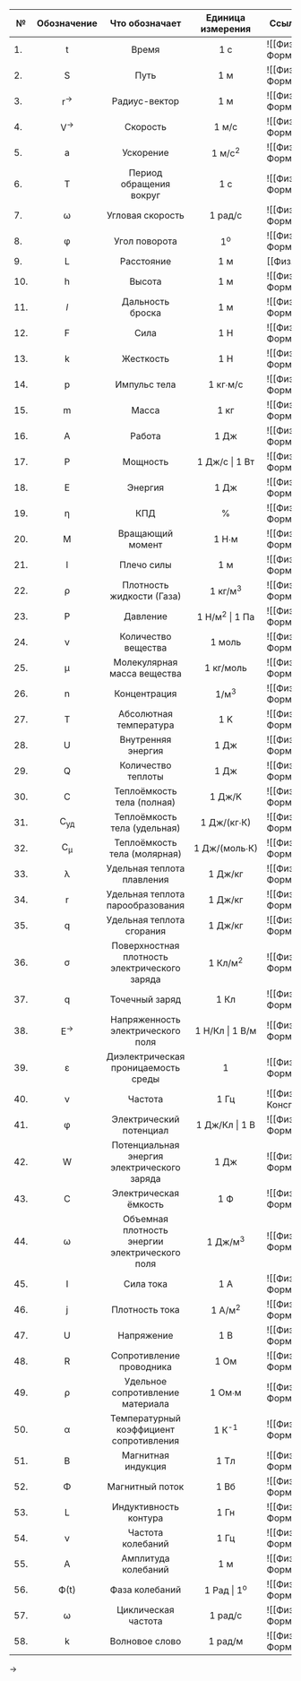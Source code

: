 
| №   |  Обозначение   |                 Что обозначает                 |     Единица измерения     | Ссылки на формулы           |
| --- | :------------: | :--------------------------------------------: | :-----------------------: | --------------------------- |
| 1.  |       t        |                     Время                      |            1 с            | ![[Физ. Формулы#^fed915]]   |
| 2.  |       S        |                      Путь                      |            1 м            | ![[Физ. Формулы#^b77e3a]]   |
| 3.  | r<sup>→</sup>  |                 Радиус-вектор                  |            1 м            | ![[Физ. Формулы#^d3443a]]   |
| 4.  | V<sup>→</sup>  |                    Скорость                    |           1 м/c           | ![[Физ. Формулы#^2c1628]]   |
| 5.  |       a        |                   Ускорение                    |     1 м/c<sup>2</sup>     | ![[Физ. Формулы#^3f1a73]]   |
| 6.  |       T        |            Период обращения вокруг             |            1 с            | ![[Физ. Формулы#^f2f091]]   |
| 7.  |       ω        |                Угловая скорость                |          1 рад/с          | ![[Физ. Формулы#^45ab78]]   |
| 8.  |       φ        |                 Угол поворота                  |       1<sup>o</sup>       | ![[Физ. Формулы#^c5f562]]   |
| 9.  |       L        |                   Расстояние                   |            1 м            | [[Физ. Формулы]]            |
| 10. |       h        |                     Высота                     |            1 м            | ![[Физ. Формулы#^e360ca]]   |
| 11. |      *l*       |                Дальность броска                |            1 м            | ![[Физ. Формулы#^f60b56]]   |
| 12. |       F        |                      Сила                      |            1 Н            | ![[Физ. Формулы#^b575d6]]   |
| 13. |       k        |                   Жесткость                    |            1 Н            | ![[Физ. Формулы#^829faa]]   |
| 14. |       p        |                  Импульс тела                  |         1 кг∙м/с          | ![[Физ. Формулы#^128c93]]   |
| 15. |       m        |                     Масса                      |           1 кг            | ![[Физ. Формулы#^c31c43]]   |
| 16. |       A        |                     Работа                     |           1 Дж            | ![[Физ. Формулы#^1b379c]]   |
| 17. |       P        |                    Мощность                    |      1 Дж/c \| 1 Вт       | ![[Физ. Формулы#^aeabfe]]   |
| 18. |       E        |                    Энергия                     |           1 Дж            | ![[Физ. Формулы#^2af63b]]   |
| 19. |       η        |                      КПД                       |             %             | ![[Физ. Формулы#^5185a2]]   |
| 20. |       M        |                Вращающий момент                |           1 Н∙м           | ![[Физ. Формулы#^c94581]]   |
| 21. |       l        |                   Плечо силы                   |            1 м            | ![[Физ. Формулы#^c94581]]   |
| 22. |       ρ        |           Плотность жидкости (Газа)            |    1 кг/м<sup>3</sup>     | ![[Физ. Формулы#^37265d]]   |
| 23. |       P        |                    Давление                    | 1 Н/м<sup>2</sup> \| 1 Па | ![[Физ. Формулы#^005bd4]]   |
| 24. |       ν        |              Количество вещества               |          1 моль           | ![[Физ. Формулы#^812162]]   |
| 25. |       μ        |          Молекулярная масса вещества           |         1 кг/моль         | ![[Физ. Формулы#^66ed03]]   |
| 26. |       n        |                  Концентрация                  |      1/м<sup>3</sup>      | ![[Физ. Формулы#^df4def]]   |
| 27. |       T        |             Абсолютная температура             |            1 K            | ![[Физ. Формулы#^9d9939]]   |
| 28. |       U        |               Внутренняя энергия               |           1 Дж            | ![[Физ. Формулы#^86c1ec]]   |
| 29. |       Q        |               Количество теплоты               |           1 Дж            | ![[Физ. Формулы#^ce0f0e]]   |
| 30. |       C        |           Теплоёмкость тела (полная)           |          1 Дж/K           | ![[Физ. Формулы#^cb9db8]]   |
| 31. | C<sub>уд</sub> |          Теплоёмкость тела (удельная)          |        1 Дж/(кг∙К)        | ![[Физ. Формулы#^7ced92]]   |
| 32. | C<sub>μ</sub>  |          Теплоёмкость тела (молярная)          |       1 Дж/(моль∙К)       | ![[Физ. Формулы#^dca92c]]   |
| 33. |       λ        |           Удельная теплота плавления           |          1 Дж/кг          | ![[Физ. Формулы#^6033c6]]   |
| 34. |       r        |        Удельная теплота парообразования        |          1 Дж/кг          | ![[Физ. Формулы#^1c15df]]   |
| 35. |       q        |           Удельная теплота сгорания            |          1 Дж/кг          | ![[Физ. Формулы#^bb2b54]]   |
| 36. |       σ        | Поверхностная плотность электрического заряда  |    1 Кл/м<sup>2</sup>     | ![[Физ. Формулы#^e515c6]]   |
| 37. |       q        |                 Точечный заряд                 |           1 Кл            | ![[Физ. Формулы#^584284]]   |
| 38. | E<sup>→</sup>  |       Напряженность электрического поля        |      1 Н/Кл \| 1 В/м      | ![[Физ. Формулы#^eb8b76]]   |
| 39. |       ε        |      Диэлектрическая проницаемость среды       |             1             | ![[Физ. Формулы#^5b3d17]]   |
| 40. |       ν        |                    Частота                     |           1 Гц            | ![[Физ. Конспекты#^896636]] |
| 41. |       φ        |            Электрический потенциал             |      1 Дж/Кл \| 1 В       | ![[Физ. Формулы#^7fed82]]   |
| 42. |       W        |  Потенциальная энергия электрического заряда   |           1 Дж            | ![[Физ. Формулы#^7fed82]]   |
| 43. |       С        |             Электрическая ёмкость              |            1 Ф            | ![[Физ. Формулы#^e7ebe1]]   |
| 44. |       ω        | Объемная плотность энергии электрического поля |    1 Дж/м<sup>3</sup>     | ![[Физ. Формулы#^cebf39]]   |
| 45. |       I        |                   Сила тока                    |            1 А            | ![[Физ. Формулы#^183012]]   |
| 46. |       j        |                 Плотность тока                 |     1 А/м<sup>2</sup>     | ![[Физ. Формулы#^2c0896]]   |
| 47. |       U        |                   Напряжение                   |            1 В            | ![[Физ. Формулы#^6bad64]]   |
| 48. |       R        |            Сопротивление проводника            |           1 Ом            | ![[Физ. Формулы#^ff7953]]   |
| 49. |       ρ        |        Удельное сопротивление материала        |          1 Ом∙м           | ![[Физ. Формулы#^ff7953]]   |
| 50. |       α        |    Температурный коэффициент сопротивления     |     1 К<sup>-1</sup>      | ![[Физ. Формулы#^27a435]]   |
| 51. |       B        |               Магнитная индукция               |           1 Тл            | ![[Физ. Формулы#^6b2e2d]]   |
| 52. |       Φ        |                Магнитный поток                 |           1 Вб            | ![[Физ. Формулы#^710b2b]]   |
| 53. |       L        |             Индуктивность контура              |           1 Гн            | ![[Физ. Формулы#^bde4b9]]   |
| 54. |       ν        |               Частота колебаний                |           1 Гц            | ![[Физ. Формулы#^f8cefe]]   |
| 55. |       A        |              Амплитуда колебаний               |            1 м            | ![[Физ. Формулы#^733991]]   |
| 56. |      Ф(t)      |                 Фаза колебаний                 |  1 Рад \| 1<sup>o</sup>   | ![[Физ. Формулы#^cd494a]]   |
| 57. |       ω        |              Циклическая частота               |          1 рад/c          | ![[Физ. Формулы#^7809a8]]   |
| 58. |       k        |                 Волновое слово                 |          1 рад/м          | ![[Физ. Формулы#^2d9788]]   |

→